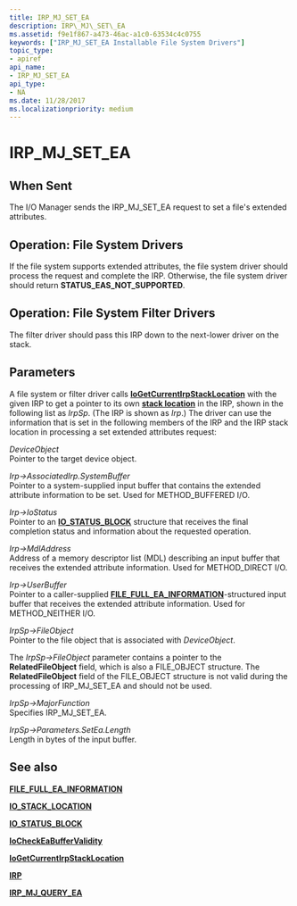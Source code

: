 ```yaml
---
title: IRP_MJ_SET_EA
description: IRP\_MJ\_SET\_EA
ms.assetid: f9e1f867-a473-46ac-a1c0-63534c4c0755
keywords: ["IRP_MJ_SET_EA Installable File System Drivers"]
topic_type:
- apiref
api_name:
- IRP_MJ_SET_EA
api_type:
- NA
ms.date: 11/28/2017
ms.localizationpriority: medium
---
```


# IRP\_MJ\_SET\_EA


## When Sent


The I/O Manager sends the IRP\_MJ\_SET\_EA request to set a file's extended attributes.

## Operation: File System Drivers


If the file system supports extended attributes, the file system driver should process the request and complete the IRP. Otherwise, the file system driver should return **STATUS\_EAS\_NOT\_SUPPORTED**.

## Operation: File System Filter Drivers


The filter driver should pass this IRP down to the next-lower driver on the stack.

## Parameters


A file system or filter driver calls [**IoGetCurrentIrpStackLocation**](https://docs.microsoft.com/windows-hardware/drivers/ddi/wdm/nf-wdm-iogetcurrentirpstacklocation) with the given IRP to get a pointer to its own [**stack location**](https://docs.microsoft.com/windows-hardware/drivers/ddi/wdm/ns-wdm-_io_stack_location) in the IRP, shown in the following list as *IrpSp*. (The IRP is shown as *Irp*.) The driver can use the information that is set in the following members of the IRP and the IRP stack location in processing a set extended attributes request:

<a href="" id="deviceobject"></a>*DeviceObject*  
Pointer to the target device object.

<a href="" id="irp--associatedirp-systembuffer"></a>*Irp-&gt;AssociatedIrp.SystemBuffer*  
Pointer to a system-supplied input buffer that contains the extended attribute information to be set. Used for METHOD\_BUFFERED I/O.

<a href="" id="irp--iostatus"></a>*Irp-&gt;IoStatus*  
Pointer to an [**IO\_STATUS\_BLOCK**](https://docs.microsoft.com/windows-hardware/drivers/ddi/wdm/ns-wdm-_io_status_block) structure that receives the final completion status and information about the requested operation.

<a href="" id="irp--mdladdress"></a>*Irp-&gt;MdlAddress*  
Address of a memory descriptor list (MDL) describing an input buffer that receives the extended attribute information. Used for METHOD\_DIRECT I/O.

<a href="" id="irp--userbuffer"></a>*Irp-&gt;UserBuffer*  
Pointer to a caller-supplied [**FILE\_FULL\_EA\_INFORMATION**](https://docs.microsoft.com/windows-hardware/drivers/ddi/wdm/ns-wdm-_file_full_ea_information)-structured input buffer that receives the extended attribute information. Used for METHOD\_NEITHER I/O.

<a href="" id="irpsp--fileobject"></a>*IrpSp-&gt;FileObject*  
Pointer to the file object that is associated with *DeviceObject*.

The *IrpSp-&gt;FileObject* parameter contains a pointer to the **RelatedFileObject** field, which is also a FILE\_OBJECT structure. The **RelatedFileObject** field of the FILE\_OBJECT structure is not valid during the processing of IRP\_MJ\_SET\_EA and should not be used.

<a href="" id="irpsp--majorfunction"></a>*IrpSp-&gt;MajorFunction*  
Specifies IRP\_MJ\_SET\_EA.

<a href="" id="irpsp--parameters-setea-length"></a>*IrpSp-&gt;Parameters.SetEa.Length*  
Length in bytes of the input buffer.

## See also


[**FILE\_FULL\_EA\_INFORMATION**](https://docs.microsoft.com/windows-hardware/drivers/ddi/wdm/ns-wdm-_file_full_ea_information)

[**IO\_STACK\_LOCATION**](https://docs.microsoft.com/windows-hardware/drivers/ddi/wdm/ns-wdm-_io_stack_location)

[**IO\_STATUS\_BLOCK**](https://docs.microsoft.com/windows-hardware/drivers/ddi/wdm/ns-wdm-_io_status_block)

[**IoCheckEaBufferValidity**](https://docs.microsoft.com/windows-hardware/drivers/ddi/ntifs/nf-ntifs-iocheckeabuffervalidity)

[**IoGetCurrentIrpStackLocation**](https://docs.microsoft.com/windows-hardware/drivers/ddi/wdm/nf-wdm-iogetcurrentirpstacklocation)

[**IRP**](https://docs.microsoft.com/windows-hardware/drivers/ddi/wdm/ns-wdm-_irp)

[**IRP\_MJ\_QUERY\_EA**](irp-mj-query-ea.md)

 

 






